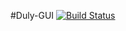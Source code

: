 #Duly-GUI [![Build Status](https://travis-ci.com/Nicolas-Constanty/Duly-GUI.svg?token=nS1bLRrsrvVj2arQnySY&branch=master)](https://travis-ci.com/Nicolas-Constanty/Duly-GUI)
